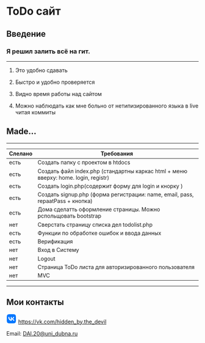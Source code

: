 # ToDo сайт

## Введение

### Я решил залить всё на гит.
-----------------------------------------------------

1. Это удобно сдавать

2. Быстро и удобно проверяется

3. Видно время работы над сайтом

4. Можно наблюдать как мне больно от нетипизированного языка в live читая коммиты

## Made...
-----------------------------------------------------

Слелано | Требования 
--------|-----------
 есть   | Создать папку с проектом в htdocs
 есть   | Создать файл index.php (стандартны каркас html + меню вверху: home. login, registr)
 есть   | Создать login.php(содержит форму для login и кнорку )
 есть   | Создать signup.php (форма регистрации: name, email, pass, repaatPass + кнопка)
 есть   | Дома сделатть оформление страницы. Можно рспольщовать bootstrap
 нет    | Сверстать страницу списка дел todolist.php
 есть   | Функции по обработке ошибок и ввода данных
 есть   | Верификация
 нет    | Вход в Систему
 нет    | Logout
 нет    | Страница ToDo листа для авторизированного пользователя
 нет    | MVC

-------------------------------------------------------

## Мои контакты
![vk](image/vk_icon.png)  https://vk.com/hidden_by.the_devil

Email: DAI.20@uni_dubna.ru



